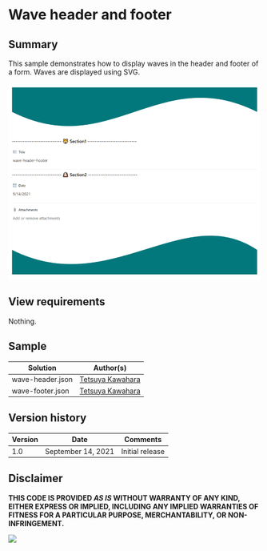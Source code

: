 # Wave header and footer

## Summary
This sample demonstrates how to display waves in the header and footer of a form. Waves are displayed using SVG.

![screenshot of the sample](./assets/screenshot.png)

## View requirements

Nothing.

## Sample

Solution         |Author(s)
-----------------|---------------------------
wave-header.json |[Tetsuya Kawahara](https://twitter.com/techan_k)
wave-footer.json |[Tetsuya Kawahara](https://twitter.com/techan_k)

## Version history

Version |Date               |Comments
--------|-------------------|--------
1.0     |September 14, 2021 |Initial release

## Disclaimer
**THIS CODE IS PROVIDED *AS IS* WITHOUT WARRANTY OF ANY KIND, EITHER EXPRESS OR IMPLIED, INCLUDING ANY IMPLIED WARRANTIES OF FITNESS FOR A PARTICULAR PURPOSE, MERCHANTABILITY, OR NON-INFRINGEMENT.**

<img src="https://telemetry.sharepointpnp.com/sp-dev-list-formatting/form-samples/wave-header-footer.json" />